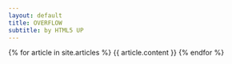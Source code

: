 ```yaml
---
layout: default
title: OVERFLOW
subtitle: by HTML5 UP
---
```

{% for article in site.articles %}
  {{ article.content }}
{% endfor %}